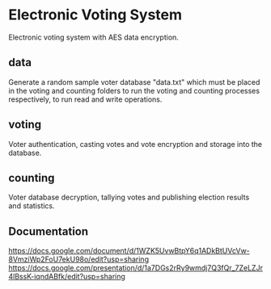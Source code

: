 # Electronic Voting System
Electronic voting system with AES data encryption.

## data
Generate a random sample voter database "data.txt" which must be placed in the voting and counting folders to run the voting and counting processes respectively, to run read and write operations.

## voting
Voter authentication, casting votes and vote encryption and storage into the database.

## counting
Voter database decryption, tallying votes and publishing election results and statistics.

## Documentation
https://docs.google.com/document/d/1WZK5UvwBtpY6q1ADkBtUVcVw-8VmziWp2FoU7ekU98o/edit?usp=sharing
https://docs.google.com/presentation/d/1a7DGs2rRy9wmdj7Q3fQr_7ZeLZJr4lBssK-iqndABfk/edit?usp=sharing
